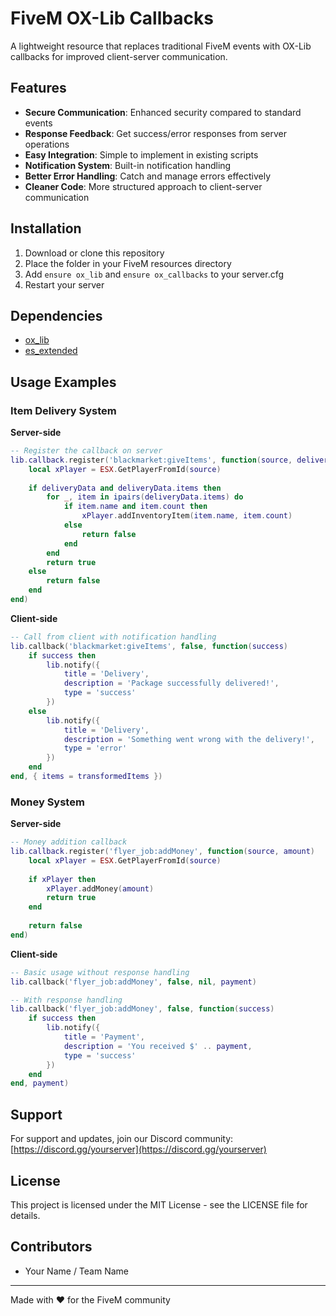 # FiveM OX-Lib Callbacks

A lightweight resource that replaces traditional FiveM events with OX-Lib callbacks for improved client-server communication.

## Features

- **Secure Communication**: Enhanced security compared to standard events
- **Response Feedback**: Get success/error responses from server operations
- **Easy Integration**: Simple to implement in existing scripts
- **Notification System**: Built-in notification handling
- **Better Error Handling**: Catch and manage errors effectively
- **Cleaner Code**: More structured approach to client-server communication

## Installation

1. Download or clone this repository
2. Place the folder in your FiveM resources directory
3. Add `ensure ox_lib` and `ensure ox_callbacks` to your server.cfg
4. Restart your server

## Dependencies

- [ox_lib](https://github.com/overextended/ox_lib)
- [es_extended](https://github.com/esx-framework/esx-legacy)

## Usage Examples

### Item Delivery System

**Server-side**
```lua
-- Register the callback on server
lib.callback.register('blackmarket:giveItems', function(source, deliveryData)
    local xPlayer = ESX.GetPlayerFromId(source)
    
    if deliveryData and deliveryData.items then
        for _, item in ipairs(deliveryData.items) do
            if item.name and item.count then
                xPlayer.addInventoryItem(item.name, item.count)
            else
                return false
            end
        end
        return true
    else
        return false
    end
end)
```

**Client-side**
```lua
-- Call from client with notification handling
lib.callback('blackmarket:giveItems', false, function(success)
    if success then
        lib.notify({
            title = 'Delivery',
            description = 'Package successfully delivered!',
            type = 'success'
        })
    else
        lib.notify({
            title = 'Delivery',
            description = 'Something went wrong with the delivery!',
            type = 'error'
        })
    end
end, { items = transformedItems })
```

### Money System

**Server-side**
```lua
-- Money addition callback
lib.callback.register('flyer_job:addMoney', function(source, amount)
    local xPlayer = ESX.GetPlayerFromId(source)
    
    if xPlayer then
        xPlayer.addMoney(amount)
        return true
    end
    
    return false
end)
```

**Client-side**
```lua
-- Basic usage without response handling
lib.callback('flyer_job:addMoney', false, nil, payment)

-- With response handling
lib.callback('flyer_job:addMoney', false, function(success)
    if success then
        lib.notify({
            title = 'Payment',
            description = 'You received $' .. payment,
            type = 'success'
        })
    end
end, payment)
```

## Support

For support and updates, join our Discord community: [https://discord.gg/yourserver](https://discord.gg/yourserver)

## License

This project is licensed under the MIT License - see the LICENSE file for details.

## Contributors

- Your Name / Team Name

---

Made with ❤️ for the FiveM community
